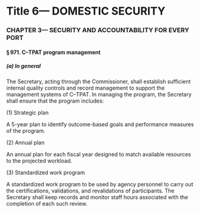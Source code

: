 
# Title 6— DOMESTIC SECURITY
### CHAPTER 3— SECURITY AND ACCOUNTABILITY FOR EVERY PORT
#### § 971. C–TPAT program management
##### (a) In general

The Secretary, acting through the Commissioner, shall establish sufficient internal quality controls and record management to support the management systems of C–TPAT. In managing the program, the Secretary shall ensure that the program includes:

(1) Strategic plan

A 5-year plan to identify outcome-based goals and performance measures of the program.

(2) Annual plan

An annual plan for each fiscal year designed to match available resources to the projected workload.

(3) Standardized work program

A standardized work program to be used by agency personnel to carry out the certifications, validations, and revalidations of participants. The Secretary shall keep records and monitor staff hours associated with the completion of each such review.
